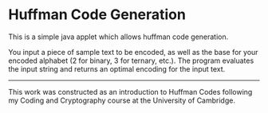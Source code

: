 # Huffman Code Generation

This is a simple java applet which allows huffman code generation. 

You input a piece of sample text to be encoded, as well as the base for your encoded alphabet (2 for binary, 3 for ternary, etc.). The program evaluates the input string and returns an optimal encoding for the input text.

---

This work was constructed as an introduction to Huffman Codes following my Coding and Cryptography course at the University of Cambridge.
